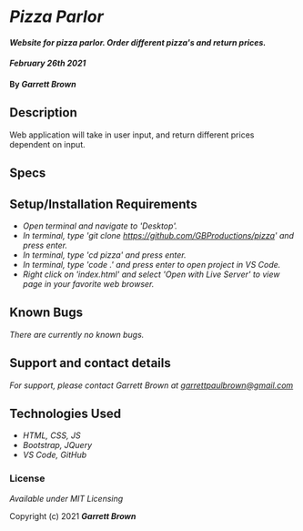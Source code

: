 # _Pizza Parlor_

#### _Website for pizza parlor. Order different pizza's and return prices._
#### _February 26th 2021_

#### By _**Garrett Brown**_

## Description
Web application will take in user input, and return different prices dependent on input.

## Specs

## Setup/Installation Requirements


* _Open terminal and navigate to 'Desktop'._
* _In terminal, type 'git clone https://github.com/GBProductions/pizza' and press enter._
* _In terminal, type 'cd pizza' and press enter._
* _In terminal, type 'code .' and press enter to open project in VS Code._
* _Right click on 'index.html' and select 'Open with Live Server' to view page in your favorite web browser._


## Known Bugs

_There are currently no known bugs._

## Support and contact details

_For support, please contact Garrett Brown at <garrettpaulbrown@gmail.com>_

## Technologies Used

* _HTML, CSS, JS_
* _Bootstrap, JQuery_
* _VS Code, GitHub_

### License

*Available under MIT Licensing*

Copyright (c) 2021 **_Garrett Brown_**